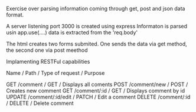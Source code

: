 Exercise over parsing information coming through get, post and json data format.

A server listening port 3000 is created using express
Informaton is parsed usin app.use(....)
data is extracted from the 'req.body'

The html creates two forms submited. One sends the data via get method, the second one via post meethod

Implamenting RESTFul capabilities

Name        / Path          / Type of request         / Purpose
 
GET         /comment             / GET                     / Displays all coments
POST        /comment/new         / POST                    / Creates new comment
GET         /comment/:id         / GET                     / Displays comment by id
UPDATE      /comment/:id/edit    / PATCH                   / Edit a comment
DELETE      /comment/:id         / DELETE                  / Delete comment
